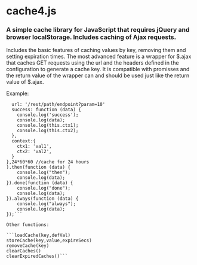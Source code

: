 # cache4.js
### A simple cache library for JavaScript that requires jQuery and browser localStorage. Includes caching of Ajax requests.

Includes the basic features of caching values by key, removing them and setting expiration times.
The most advanced feature is a wrapper for $.ajax that caches GET requests using the url and the headers defined in the configuration to generate a cache key.
It is compatible with promisses and the return value of the wrapper can and should be used just like the return value of $.ajax.

Example:

```ajaxCache({
  url: '/rest/path/endpoint?param=10'
  success: function (data) {
    console.log('success');
    console.log(data);
    console.log(this.ctx1);
    console.log(this.ctx2);    
  },
  context:{
    ctx1: 'val1',
    ctx2: 'val2',
  }
},24*60*60 //cache for 24 hours
).then(function (data) {
    console.log("then");
    console.log(data);
}).done(function (data) {
    console.log("done");
    console.log(data);
}).always(function (data) {
    console.log("always");
    console.log(data);
});```

Other functions:

```loadCache(key,defVal)
storeCache(key,value,expireSecs)
removeCache(key)
clearCaches()
clearExpiredCaches()```
